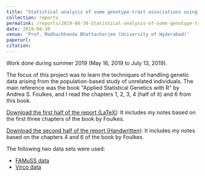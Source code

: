 ```yaml
---
title: "Statistical analysis of some genotype-trait associations using R"
collection: reports
permalink: /reports/2019-08-30-Statistical-analysis-of-some-genotype-trait-associations-using-R
date: 2019-08-30
venue: 'Prof. Madhuchhanda Bhattacharjee (University of Hyderabad)'
paperurl: 
citation: 
---
```

Work done during summer 2019 (May 16, 2019 to July 13, 2019).

The focus of this project was to learn the techniques of handling genetic data arising from the population-based study of unrelated individuals. The main reference was the book "Applied Statistical Genetics with R" by Andrea S. Foulkes, and I read the chapters 1, 2, 3, 4 (half of it) and 6 from this book.

[Download the first half of the report (LaTeX)](https://t-padma.github.io/files/summer-2019-first-half.pdf): It includes my notes based on the first three chapters of the book by Foulkes.

[Download the second half of the report (Handwritten)](https://t-padma.github.io/files/summer-hand-written.pdf): It includes my notes based on the chapters 4 and 6 of the book by Foulkes.

The following two data sets were used:
* [FAMuSS data](https://t-padma.github.io/files/FMS_data.csv)
* [Virco data](https://t-padma.github.io/files/Virco_data.csv)
